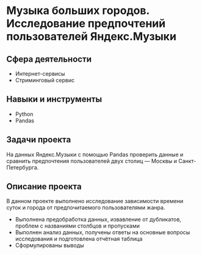 # Музыка больших городов. Исследование предпочтений пользователей Яндекс.Музыки
## Сфера деятельности
- Интернет-сервисы
- Стриминговый сервис

## Навыки и инструменты
- Python
- Pandas

## Задачи проекта
На данных Яндекс.Музыки c помощью Pandas проверить данные и сравнить предпочтения пользователей двух столиц — Москвы и Санкт-Петербурга.

## Описание проекта
В данном проекте выполнено исследование зависимости времени суток и города от предпочитаемого пользователями жанра.

- Выполнена предобработка данных, извавление от дубликатов, проблем с названиями столбцов и пропусками
- Выполнен анализ данных, получены ответы на основные вопросы исследования и подготовлена отчётная таблица
- Сформулированы выводы
